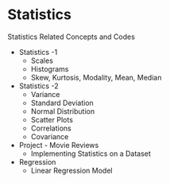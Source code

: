 # Statistics
Statistics Related Concepts and Codes
- Statistics -1 <br>
  - Scales
  - Histograms
  - Skew, Kurtosis, Modality, Mean, Median
- Statistics -2 <br>
  - Variance
  - Standard Deviation
  - Normal Distribution
  - Scatter Plots
  - Correlations
  - Covariance
- Project - Movie Reviews
  - Implementing Statistics on a Dataset
- Regression 
  - Linear Regression Model
